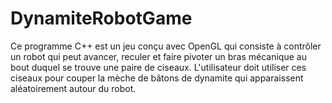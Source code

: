 DynamiteRobotGame
=================

Ce programme C++ est un jeu conçu avec OpenGL qui consiste à contrôler un robot qui peut avancer, reculer et faire pivoter un bras mécanique au bout duquel se trouve une paire de ciseaux. L'utilisateur doit utiliser ces ciseaux pour couper la mèche de bâtons de dynamite qui apparaissent aléatoirement autour du robot.
